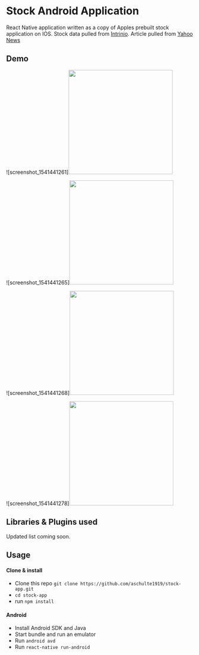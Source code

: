 # Stock Android Application
React Native application written as a copy of Apples prebuilt stock application on IOS. Stock data pulled from [Intrinio](https://intrinio.com/). Article pulled from [Yahoo News](https://www.yahoo.com/news/)

## Demo
 ![screenshot_1541441261]<img src="https://user-images.githubusercontent.com/8649094/48017452-8cdc8a00-e0eb-11e8-9ae9-f14b65669fda.png" width="280">

![screenshot_1541441265]<img src="https://user-images.githubusercontent.com/8649094/48017563-c7debd80-e0eb-11e8-8870-55bdbc8cf672.png" width="280">

![screenshot_1541441268]<img src="https://user-images.githubusercontent.com/8649094/48017581-d036f880-e0eb-11e8-8d70-bcbda5d1d640.png" width="280">

![screenshot_1541441278]<img src="https://user-images.githubusercontent.com/8649094/48017590-d6c57000-e0eb-11e8-8563-af0b37baaaf9.png" width="280">


 ## Libraries & Plugins used
 Updated list coming soon.

## Usage

#### Clone & install

* Clone this repo `git clone https://github.com/aschulte1919/stock-app.git`
* `cd stock-app`
* run `npm install`

#### Android
* Install Android SDK and Java
* Start bundle and run an emulator
* Run `android avd` 
* Run `react-native run-android`
